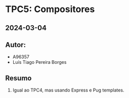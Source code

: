 # TPC5: Compositores
## 2024-03-04
	
## Autor:
- A96357
- Luís Tiago Pereira Borges
	
## Resumo
	
1. Igual ao TPC4, mas usando Express e Pug templates.
